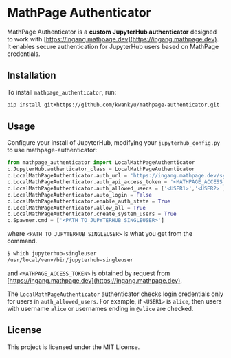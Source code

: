 # MathPage Authenticator

MathPage Authenticator is a **custom JupyterHub authenticator** designed to
work with [https://ingang.mathpage.dev](https://ingang.mathpage.dev). It enables secure
authentication for JupyterHub users based on MathPage credentials.

## Installation

To install `mathpage_authenticator`, run:

```sh
pip install git+https://github.com/kwankyu/mathpage-authenticator.git
```

## Usage

Configure your install of JupyterHub, modifying your `jupyterhub_config.py` to
use mathpage-authenticator:

```python
from mathpage_authenticator import LocalMathPageAuthenticator
c.JupyterHub.authenticator_class = LocalMathPageAuthenticator
c.LocalMathPageAuthenticator.auth_url = 'https://ingang.mathpage.dev/system/api/user/check'
c.LocalMathPageAuthenticator.auth_api_access_token = '<MATHPAGE_ACCESS_TOKEN>'
c.LocalMathPageAuthenticator.auth_allowed_users = ['<USER1>','<USER2>',...]
c.LocalMathPageAuthenticator.auto_login = False
c.LocalMathPageAuthenticator.enable_auth_state = True
c.LocalMathPageAuthenticator.allow_all = True
c.LocalMathPageAuthenticator.create_system_users = True
c.Spawner.cmd = ['<PATH_TO_JUPYTERHUB_SINGLEUSER>']
```

where `<PATH_TO_JUPYTERHUB_SINGLEUSER>` is what you get from the command.

```bash
$ which jupyterhub-singleuser
/usr/local/venv/bin/jupyterhub-singleuser
```

and `<MATHPAGE_ACCESS_TOKEN>` is obtained by request from
[https://ingang.mathpage.dev](https://ingang.mathpage.dev).

The `LocalMathPageAuthenticator` authenticator checks login credentials only
for users in `auth_allowed_users`. For example, if `<USER1>` is `alice`, then
users with username `alice` or usernames ending in `@alice` are checked.

## License

This project is licensed under the MIT License.
